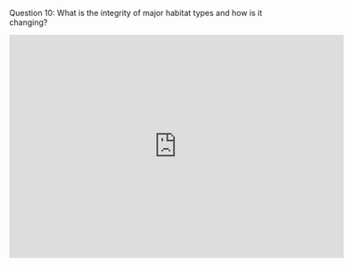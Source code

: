 Question 10: What is the integrity of major habitat types and how is it changing?

<iframe src="http://www.arcgis.com/home/webmap/viewer.html?url=http%3A%2F%2Fatoll.floridamarine.org%2Farcgis%2Frest%2Fservices%2FFWC_GIS%2FOpenData_FWHabitat%2FMapServer&source=sd" style="border:0px #ffffff none;" name="myiFrame" scrolling="no" frameborder="1" marginheight="0px" marginwidth="0px" height="400px" width="600px" allowfullscreen></iframe>



